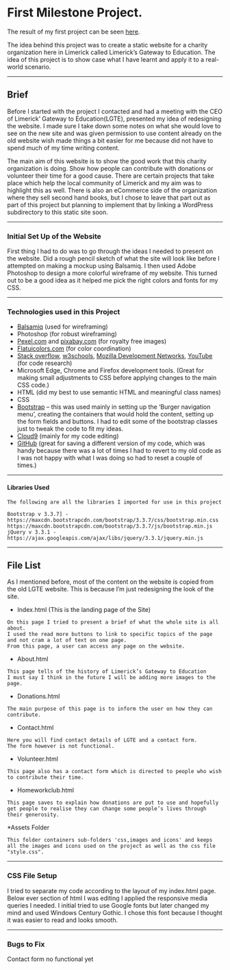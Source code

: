 # First Milestone Project.

The result of my first project can be seen [here](https://github.com/mrndhlovu/milestone-project-one-LGTE).


The idea behind this project was to create a static website for a charity organization here in Limerick called Limerick’s Gateway to Education. The idea of this project is to show case what I have learnt and apply it to a real-world scenario. 

___

## Brief

Before I started with the project I contacted and had a meeting with the CEO of Limerick’ Gateway to Education(LGTE), presented my idea of redesigning the website. 
I made sure I take down some notes on what she would love to see on the new site and was given permission to use content already on the old website wish made things a bit easier for me because did not have to spend much of my time writing content.

The main aim of this website is to show the good work that this charity organization is doing.
Show how people can contribute with donations or volunteer their time for a good cause.
There are certain projects that take place which help the local community of Limerick and my aim was to highlight this as well.
There is also an eCommerce side of the organization where they sell second hand books, but I chose to leave that part out as part of this project but planning to implement that by linking a WordPress subdirectory to this static site soon.

___

### Initial Set Up of the Website

First thing I had to do was to go through the ideas I needed to present on the website. Did a rough pencil sketch of what the site will look like before I attempted on making a mockup using Balsamiq. 
I then used Adobe Photoshop to design a more colorful wireframe of my website. This turned out to be a good idea as it helped me pick the right colors and fonts for my CSS.

___

### Technologies used in this Project

* [Balsamiq](https://balsamiq.com/) (used for wireframing)
* Photoshop (for robust wireframing)
* [Pexel.com](pexel.com) and [pixabay.com](pixabay.com) (for royalty free images)
* [Flatuicolors.com](flatuicolors.com) (for color coordination)
* [Stack overflow](https://stackoverflow.com/), [w3schools](https://www.w3schools.com/), [Mozilla Development Networks](https://developer.mozilla.org/en-US/), [YouTube](youtube.com) (for code research)
* Microsoft Edge, Chrome and Firefox development tools. (Great for making small adjustments to CSS before applying changes to the main CSS code.)
* HTML (did my best to use semantic HTML and meaningful class names)
* CSS
* [Bootstrap](https://maxcdn.bootstrapcdn.com) – this was used mainly in setting up the ‘Burger navigation menu’, creating the containers that would hold the content, setting up the form fields and buttons. I had to edit some of the bootstrap classes just to tweak the code to fit my ideas.
* [Cloud9](https://c9.io/login) (mainly for my code editing)
* [GitHub](https://github.com/) (great for saving a different version of my code, which was handy because there was a lot of times I had to revert to my old code as I was not happy with what I was doing so had to reset a couple of times.)

 ___
 
#### Libraries Used

```
The following are all the libraries I imported for use in this project

Bootstrap v 3.3.7] - https://maxcdn.bootstrapcdn.com/bootstrap/3.3.7/css/bootstrap.min.css
https://maxcdn.bootstrapcdn.com/bootstrap/3.3.7/js/bootstrap.min.js
jQuery v 3.3.1 -  
https://ajax.googleapis.com/ajax/libs/jquery/3.3.1/jquery.min.js

```
___

## File List

As I mentioned before, most of the content on the website is copied from the old LGTE website. This is because I’m just redesigning the look of the site. 

* Index.html (This is the landing page of the Site)
```
On this page I tried to present a brief of what the whole site is all about. 
I used the read more buttons to link to specific topics of the page and not cram a lot of text on one page. 
From this page, a user can access any page on the website.
```

* About.html 
```
This page tells of the history of Limerick’s Gateway to Education
I must say I think in the future I will be adding more images to the page.

```

* Donations.html
```
The main purpose of this page is to inform the user on how they can contribute.
```

* Contact.html
```
Here you will find contact details of LGTE and a contact form.
The form however is not functional.
```

* Volunteer.html
```
This page also has a contact form which is directed to people who wish to contribute their time.
```

* Homeworkclub.html
```
This page saves to explain how donations are put to use and hopefully get people to realise they can change some people’s lives through their generosity.
```
*Assets Folder

```
This folder containers sub-folders 'css,images and icons' and keeps all the images and icons used on the project as well as the css file "style.css".
```

___

### CSS File Setup

I tried to separate my code according to the layout of my index.html page. Below ever section of html I was editing I applied the responsive media queries I needed.
I initial tried to use Google fonts but later changed my mind and used Windows Century Gothic. I chose this font because I thought it was easier to read and looks smooth.

___

### Bugs to Fix

Contact form no functional yet


